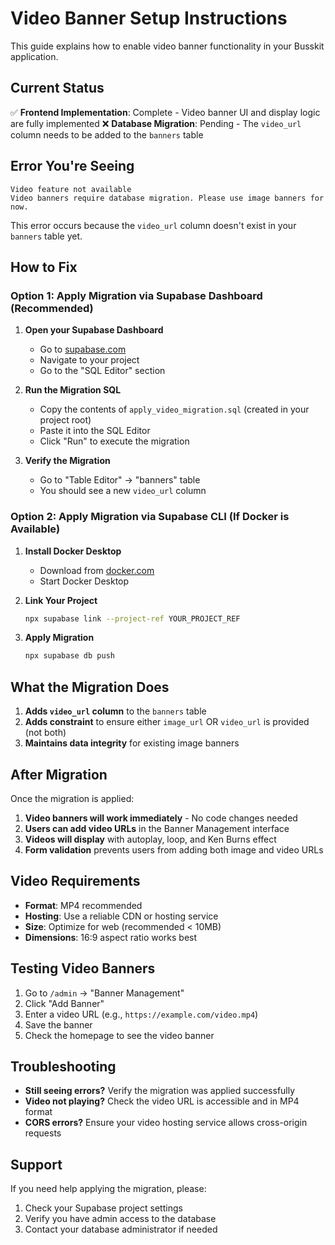 # Video Banner Setup Instructions

This guide explains how to enable video banner functionality in your Busskit application.

## Current Status

✅ **Frontend Implementation**: Complete - Video banner UI and display logic are fully implemented
❌ **Database Migration**: Pending - The `video_url` column needs to be added to the `banners` table

## Error You're Seeing

```
Video feature not available
Video banners require database migration. Please use image banners for now.
```

This error occurs because the `video_url` column doesn't exist in your `banners` table yet.

## How to Fix

### Option 1: Apply Migration via Supabase Dashboard (Recommended)

1. **Open your Supabase Dashboard**
   - Go to [supabase.com](https://supabase.com)
   - Navigate to your project
   - Go to the "SQL Editor" section

2. **Run the Migration SQL**
   - Copy the contents of `apply_video_migration.sql` (created in your project root)
   - Paste it into the SQL Editor
   - Click "Run" to execute the migration

3. **Verify the Migration**
   - Go to "Table Editor" → "banners" table
   - You should see a new `video_url` column

### Option 2: Apply Migration via Supabase CLI (If Docker is Available)

1. **Install Docker Desktop**
   - Download from [docker.com](https://www.docker.com/products/docker-desktop)
   - Start Docker Desktop

2. **Link Your Project**
   ```bash
   npx supabase link --project-ref YOUR_PROJECT_REF
   ```

3. **Apply Migration**
   ```bash
   npx supabase db push
   ```

## What the Migration Does

1. **Adds `video_url` column** to the `banners` table
2. **Adds constraint** to ensure either `image_url` OR `video_url` is provided (not both)
3. **Maintains data integrity** for existing image banners

## After Migration

Once the migration is applied:

1. **Video banners will work immediately** - No code changes needed
2. **Users can add video URLs** in the Banner Management interface
3. **Videos will display** with autoplay, loop, and Ken Burns effect
4. **Form validation** prevents users from adding both image and video URLs

## Video Requirements

- **Format**: MP4 recommended
- **Hosting**: Use a reliable CDN or hosting service
- **Size**: Optimize for web (recommended < 10MB)
- **Dimensions**: 16:9 aspect ratio works best

## Testing Video Banners

1. Go to `/admin` → "Banner Management"
2. Click "Add Banner"
3. Enter a video URL (e.g., `https://example.com/video.mp4`)
4. Save the banner
5. Check the homepage to see the video banner

## Troubleshooting

- **Still seeing errors?** Verify the migration was applied successfully
- **Video not playing?** Check the video URL is accessible and in MP4 format
- **CORS errors?** Ensure your video hosting service allows cross-origin requests

## Support

If you need help applying the migration, please:
1. Check your Supabase project settings
2. Verify you have admin access to the database
3. Contact your database administrator if needed